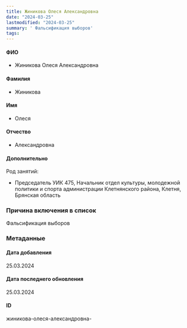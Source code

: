 ```yaml
---
title: Жиникова Олеся Александровна
date: "2024-03-25"
lastmodified: "2024-03-25"
summary: ' Фальсификация выборов'
tags: 
---
```

<!--# pp2-->
<!--## Фигурант-->
<!--### Личные данные-->
#### ФИО
- Жиникова Олеся Александровна
#### Фамилия
- Жиникова
#### Имя
- Олеся
#### Отчество
- Александровна
#### Дополнительно
Род занятий:
- Председатель УИК 475, Начальник отдел культуры, молодежной политики и спорта администрации Клетнянского района, Клетня, Брянская область
### Причина включения в список
Фальсификация выборов
### Метаданные
#### Дата добавления
25.03.2024
#### Дата последнего обновления
25.03.2024
#### ID
жиникова-олеся-александровна-
<!--## END;-->
